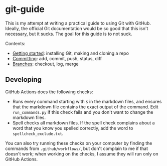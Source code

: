 # git-guide

This is my attempt at writing a practical guide to using Git with GitHub.
Ideally, the official Git documentation would be so good that this isn't necessary, but it sucks.
The goal for this guide is to not suck.

Contents:
- [Getting started](getting-started.md): installing Git, making and cloning a repo
- [Committing](committing.md): add, commit, push, status, diff
- [Branches](branches.md): checkout, log, merge


## Developing

GitHub Actions does the following checks:
- Runs every command starting with `$` in the markdown files,
    and ensures that the markdown file contains the exact output of the command.
    Edit `run_commands.py` if this check fails and you don't want to change the markdown files.
- Spell checks all markdown files.
    If the spell check complains about a word that you know you spelled correctly,
    add the word to `spellcheck_exclude.txt`.

You can also try running these checks on your computer by finding the commands from `.github/workflows/`,
but don't complain to me if that doesn't work;
when working on the checks, I assume they will run only on GitHub Actions.
